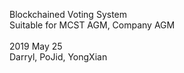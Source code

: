 Blockchained Voting System<br>
Suitable for MCST AGM, Company AGM
<br>
<br>
2019 May 25<br>
Darryl, PoJid, YongXian
